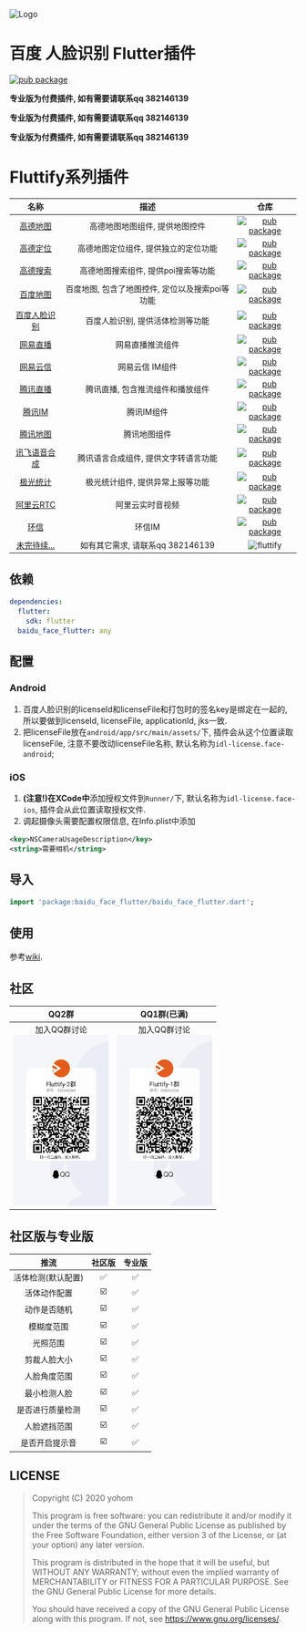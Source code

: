 ![Logo](https://github.com/fluttify-project/fluttify-core-example/blob/develop/other/Logo-Landscape.png?raw=true)

# 百度 人脸识别 Flutter插件
[![pub package](https://img.shields.io/pub/v/baidu_face_flutter.svg)](https://pub.Flutter-io.cn/packages/baidu_face_flutter)

**专业版为付费插件, 如有需要请联系qq 382146139**

**专业版为付费插件, 如有需要请联系qq 382146139**

**专业版为付费插件, 如有需要请联系qq 382146139**

# Fluttify系列插件
|  名称  | 描述 | 仓库 |
|:-----:|:-----:|:-----:|
| [高德地图](https://github.com/fluttify-project/amap_map_fluttify)  |  高德地图地图组件, 提供地图控件 | [![pub package](https://img.shields.io/pub/v/amap_map_fluttify.svg)](https://pub.Flutter-io.cn/packages/amap_map_fluttify) |
| [高德定位](https://github.com/fluttify-project/amap_location_fluttify)  |  高德地图定位组件, 提供独立的定位功能 | [![pub package](https://img.shields.io/pub/v/amap_location_fluttify.svg)](https://pub.Flutter-io.cn/packages/amap_location_fluttify) |
| [高德搜索](https://github.com/fluttify-project/amap_search_fluttify)  |  高德地图搜索组件, 提供poi搜索等功能 | [![pub package](https://img.shields.io/pub/v/amap_search_fluttify.svg)](https://pub.Flutter-io.cn/packages/amap_search_fluttify) |
| [百度地图](https://github.com/fluttify-project/bmap_map_fluttify)  |  百度地图, 包含了地图控件, 定位以及搜索poi等功能 | [![pub package](https://img.shields.io/pub/v/bmap_map_fluttify.svg)](https://pub.Flutter-io.cn/packages/bmap_map_fluttify) |
| [百度人脸识别](https://github.com/fluttify-project/baidu_face_flutter)  |  百度人脸识别, 提供活体检测等功能 | [![pub package](https://img.shields.io/pub/v/baidu_face_flutter.svg)](https://pub.Flutter-io.cn/packages/baidu_face_flutter) |
| [网易直播](https://github.com/fluttify-project/netease_live_fluttify)  |  网易直播推流组件 | [![pub package](https://img.shields.io/pub/v/netease_live_fluttify.svg)](https://pub.Flutter-io.cn/packages/netease_live_fluttify) |
| [网易云信](https://github.com/fluttify-project/nim_fluttify)  |  网易云信 IM组件 | [![pub package](https://img.shields.io/pub/v/nim_fluttify.svg)](https://pub.Flutter-io.cn/packages/nim_fluttify) |
| [腾讯直播](https://github.com/fluttify-project/tencent_live_fluttify)  |  腾讯直播, 包含推流组件和播放组件 | [![pub package](https://img.shields.io/pub/v/tencent_live_fluttify.svg)](https://pub.Flutter-io.cn/packages/tencent_live_fluttify) |
| [腾讯IM](https://github.com/fluttify-project/tim_fluttify)  |  腾讯IM组件 | [![pub package](https://img.shields.io/pub/v/tim_fluttify.svg)](https://pub.Flutter-io.cn/packages/tim_fluttify) |
| [腾讯地图](https://github.com/fluttify-project/tmap_map_fluttify)  |  腾讯地图组件 | [![pub package](https://img.shields.io/pub/v/tmap_map_fluttify.svg)](https://pub.Flutter-io.cn/packages/tmap_map_fluttify) |
| [讯飞语音合成](https://github.com/fluttify-project/xftts_fluttify)  |  腾讯语言合成组件, 提供文字转语言功能 | [![pub package](https://img.shields.io/pub/v/xftts_fluttify.svg)](https://pub.flutter-io.cn/packages/xftts_fluttify) |
| [极光统计](https://github.com/fluttify-project/janalytics_fluttify)  |  极光统计组件, 提供异常上报等功能 | [![pub package](https://img.shields.io/pub/v/janalytics_fluttify.svg)](https://pub.flutter-io.cn/packages/janalytics_fluttify) |
| [阿里云RTC](https://github.com/fluttify-project/ali_rtc_fluttify)  |  阿里云实时音视频 | [![pub package](https://img.shields.io/pub/v/ali_rtc_fluttify.svg)](https://pub.flutter-io.cn/packages/ali_rtc_fluttify) |
| [环信](https://github.com/fluttify-project/easemob_im_fluttify)  |  环信IM | [![pub package](https://img.shields.io/pub/v/easemob_im_fluttify.svg)](https://pub.flutter-io.cn/packages/easemob_im_fluttify) |
| [未完待续...](https://github.com/fluttify-project)  |  如有其它需求, 请联系qq 382146139 | ![fluttify](https://img.shields.io/badge/fluttify-welcom-green) |

## 依赖
```yaml
dependencies:
  flutter:
    sdk: flutter
  baidu_face_flutter: any
```

## 配置
### Android
1. 百度人脸识别的licenseId和licenseFile和打包时的签名key是绑定在一起的, 所以要做到licenseId, licenseFile, applicationId, jks一致.
2. 把licenseFile放在`android/app/src/main/assets/`下, 插件会从这个位置读取licenseFile, 注意不要改动licenseFile名称, 默认名称为`idl-license.face-android`;

### iOS
1. **(注意!)在XCode中**添加授权文件到`Runner/`下, 默认名称为`idl-license.face-ios`, 插件会从此位置读取授权文件.
2. 调起摄像头需要配置权限信息, 在Info.plist中添加
```xml
<key>NSCameraUsageDescription</key>
<string>需要相机</string>
```

## 导入
```dart
import 'package:baidu_face_flutter/baidu_face_flutter.dart';
```

## 使用
参考[wiki](https://github.com/fluttify-project/baidu_face_flutter/wiki).

## 社区
| QQ2群 | QQ1群(已满) |
| :----------: | :----------: |
| 加入QQ群讨论 <br/> <img src="https://github.com/fluttify-project/fluttify-project/blob/master/resources/qrcode_1593774649831.jpg?raw=true" height="300"> |加入QQ群讨论 <br/> <img src="https://github.com/fluttify-project/fluttify-project/blob/master/resources/1593774713224_temp_qrcode_share_9993.png?raw=true" height="300"> | 

## 社区版与专业版
|  推流  | 社区版 | 专业版 |
|:-----:|:-----:|:-----:|
|  活体检测(默认配置)  |  ✅ |  ✅   |
|  活体动作配置  |  ☑️ |  ✅   |
|  动作是否随机  |  ☑️ |  ✅   |
|  模糊度范围  |  ☑️ |  ✅   |
|  光照范围  |  ☑️ |  ✅   |
|  剪裁人脸大小  |  ☑️ |  ✅   |
|  人脸角度范围  |  ☑️ |  ✅   |
|  最小检测人脸  |  ☑️ |  ✅   |
|  是否进行质量检测  |  ☑️ |  ✅   |
|  人脸遮挡范围  |  ☑️ |  ✅   |
|  是否开启提示音  |  ☑️ |  ✅   |

## LICENSE
> Copyright (C) 2020 yohom
> 
> This program is free software: you can redistribute it and/or modify
> it under the terms of the GNU General Public License as published by
> the Free Software Foundation, either version 3 of the License, or
> (at your option) any later version.
> 
> This program is distributed in the hope that it will be useful,
> but WITHOUT ANY WARRANTY; without even the implied warranty of
> MERCHANTABILITY or FITNESS FOR A PARTICULAR PURPOSE.  See the
> GNU General Public License for more details.
> 
> You should have received a copy of the GNU General Public License
> along with this program.  If not, see <https://www.gnu.org/licenses/>.
